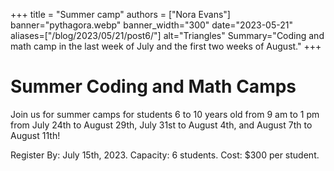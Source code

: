 +++
title = "Summer camp"
authors = ["Nora Evans"]
banner="pythagora.webp"
banner_width="300"
date="2023-05-21"
aliases=["/blog/2023/05/21/post6/"]
alt="Triangles"
Summary="Coding and math camp in the last week of July and the first two weeks of August."
+++

# Summer Coding and Math Camps

Join us for summer camps for students 6 to 10 years old from 9 am to 1 pm from July 24th to August 29th, July 31st to August 4th, and August 7th to August 11th!

Register By: July 15th, 2023. Capacity: 6 students. Cost: $300 per student.